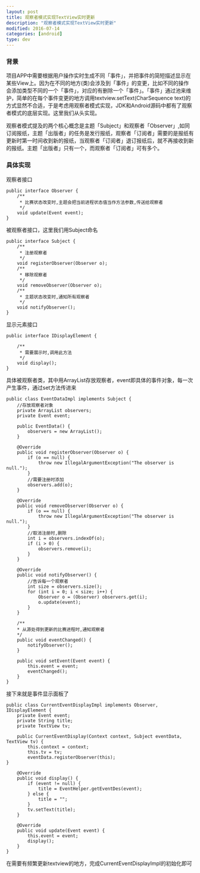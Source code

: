 ```yaml
---
layout: post
title: 观察者模式实现TextView实时更新
description: "观察者模式实现TextView实时更新"
modified: 2016-07-14
categories: [android]
type: dev
---
```


### 背景

项目APP中需要根据用户操作实时生成不同「事件」，并把事件的简短描述显示在某些View上。因为在不同的地方(类)会涉及到「事件」的变更，比如不同的操作会添加类型不同的一个「事件」，对应的有删除一个「事件」。「事件」通过池来维护，简单的在每个事件变更的地方调用textview.setText(CharSequence text)的方式显然不合适，于是考虑用观察者模式实现，JDK和Android源码中都有了观察者模式的底层实现。这里我们从头实现。

<!-- more -->

观察者模式提及的两个核心概念是主题「Subject」和观察者「Observer」,如同订阅报纸，主题「出版者」的任务是发行报纸，观察者「订阅者」需要的是报纸有更新时第一时间收到新的报纸，当观察者「订阅者」退订报纸后，就不再接收到新的报纸。主题「出版者」只有一个，而观察者「订阅者」可有多个。

### 具体实现

观察者接口

    public interface Observer {
        /**
         * 比赛状态改变时,主题会把当前进程状态值当作方法参数,传送给观察者
         */
        void update(Event event);
	}

被观察者接口，这里我们用Subject命名

    public interface Subject {
        /**
         * 注册观察者
         */
        void registerObserver(Observer o);
        /**
         * 移除观察者
         */
        void removeObserver(Observer o);
        /**
         * 主题状态改变时,通知所有观察者
         */
        void notifyObserver();
    }

显示元素接口

    public interface IDisplayElement {

        /**
         * 需要展示时,调用此方法
         */
    	void display();
	}

具体被观察者类，其中用ArrayList存放观察者，event即具体的事件对象，每一次产生事件，通过set方法传进来

    public class EventDataImpl implements Subject {
        //存放观察者对象
        private ArrayList observers;
        private Event event;

        public EventData() {
            observers = new ArrayList();
        }

       	@Override
        public void registerObserver(Observer o) {
            if (o == null) {
                throw new IllegalArgumentException("The observer is null.");
            }
            //需要注册时添加
            observers.add(o);
        }

        @Override
    	public void removeObserver(Observer o) {
        	if (o == null) {
            	throw new IllegalArgumentException("The observer is null.");
        	}
        	//取消注册时,删除
        	int i = observers.indexOf(o);
        	if (i > 0) {
            	observers.remove(i);
        	}
    	}

    	@Override
    	public void notifyObserver() {
        	//告诉每一个观察者
        	int size = observers.size();
        	for (int i = 0; i < size; i++) {
            	Observer o = (Observer) observers.get(i);
            	o.update(event);
        	}
    	}

    	/**
     	* 从源处得到更新的比赛进程时,通知观察者
     	*/
    	public void eventChanged() {
        	notifyObserver();
    	}

    	public void setEvent(Event event) {
        	this.event = event;
        	eventChanged();
    	}
	}

接下来就是事件显示面板了

	public class CurrentEventDisplayImpl implements Observer, IDisplayElement {
    	private Event event;
    	private String title;
    	private TextView tv;

    	public CurrentEventDisplay(Context context, Subject eventData, TextView tv) {
        	this.context = context;
        	this.tv = tv;
        	eventData.registerObserver(this);
    }

    	@Override
    	public void display() {
        	if (event != null) {
        	    title = EventHelper.getEventDes(event);
        	} else {
           		title = "";
        	}
        	tv.setText(title);
    	}

    	@Override
    	public void update(Event event) {
        	this.event = event;
        	display();
    	}
	}

在需要有频繁更新textview的地方，完成CurrentEventDisplayImpl的初始化即可
